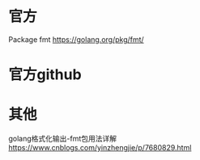 
# 官方

Package fmt https://golang.org/pkg/fmt/

# 官方github

# 其他

golang格式化输出-fmt包用法详解 https://www.cnblogs.com/yinzhengjie/p/7680829.html
